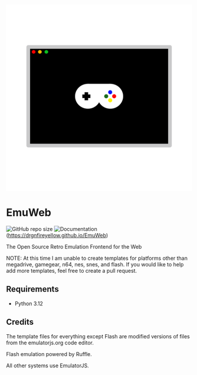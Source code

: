 ![Logo](logo.png)
# EmuWeb
![GitHub repo size](https://img.shields.io/github/repo-size/DrgnFireYellow/EmuWeb?style=for-the-badge)
![Documentation](https://img.shields.io/badge/Documentation-blue?style=for-the-badge)(https://drgnfireyellow.github.io/EmuWeb)

The Open Source Retro Emulation Frontend for the Web

NOTE: At this time I am unable to create templates for platforms other than megadrive, gamegear, n64, nes, snes, and flash. If you would like to help add more templates, feel free to create a pull request.


## Requirements

- Python 3.12

## Credits

The template files for everything except Flash are modified versions of files from the emulatorjs.org code editor.

Flash emulation powered by Ruffle.

All other systems use EmulatorJS.
